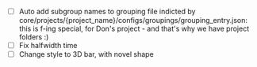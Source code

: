 -[ ] Auto add subgroup names to grouping file indicted by core/projects/{project_name}/configs/groupings/grouping_entry.json: this is f-ing special, for Don's project - and that's why we have project folders :)
-[ ] Fix halfwidth time
-[ ] Change style to 3D bar, with novel shape